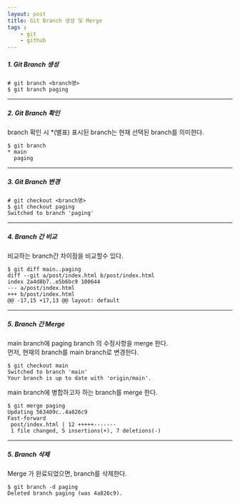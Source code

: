 ```yaml
---
layout: post
title: Git Branch 생성 및 Merge
tags :
    - git
    - github
---
```


##### 1. Git Branch 생성
```shell
# git branch <branch명>
$ git branch paging
```
---

##### 2. Git Branch 확인
branch 확인 시 *(별표) 표시된 branch는 현재 선택된 branch를 의미한다.
```shell
$ git branch
* main
  paging
```  
---

##### 3. Git Branch 변경
```shell
# git checkout <branch명>
$ git checkout paging
Switched to branch 'paging'
```
---

##### 4. Branch 간 비교
비교하는 branch간 차이점을 비교할수 있다.
```shell
$ git diff main..paging
diff --git a/post/index.html b/post/index.html
index 2a4d8b7..e5b6bc9 100644
--- a/post/index.html
+++ b/post/index.html
@@ -17,15 +17,13 @@ layout: default
```
---


##### 5. Branch 간 Merge
main branch에 paging branch 의 수정사항을 merge 한다.<br>
먼저, 현재의 branch를 main branch로 변경한다.
```shell
$ git checkout main
Switched to branch 'main'
Your branch is up to date with 'origin/main'.
```
main branch에 병합하고자 하는 branch를 merge 한다. 
```shell
$ git merge paging
Updating 563409c..4a826c9
Fast-forward
 post/index.html | 12 +++++-------
 1 file changed, 5 insertions(+), 7 deletions(-)
```
---
##### 5. Branch 삭제
Merge 가 완료되었으면, branch를 삭제한다.
```shell
$ git branch -d paging
Deleted branch paging (was 4a826c9).
```
